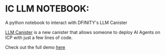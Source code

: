 # IC LLM NOTEBOOK: 
A python notebook to interact with DFINITY's LLM Canister

[LLM Canister](https://forum.dfinity.org/t/introducing-the-llm-canister-deploy-ai-agents-with-a-few-lines-of-code/41424) is a new canister that allows someone to deploy AI Agents on ICP with just a few lines of code. 

Check out the full demo [here](https://github.com/onicai/ic_llm_notebook?tab=readme-ov-file)
